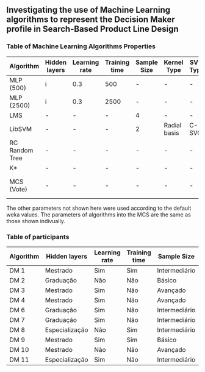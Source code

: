 ## Investigating the use of Machine Learning algorithms to represent the Decision Maker profile in Search-Based Product Line Design

### Table of Machine Learning Algorithms Properties

| Algorithm  | Hidden layers | Learning rate | Training time | Sample Size | Kernel Type | SVM Type | Iterations | Global Bend | Combination Rule | Classifiers |
|---|---|---|---|---|---|---|---|---|---|---|
| MLP (500) | i | 0.3 | 500 | - | - | - | - | - | - | - | - |
| MLP (2500) | i | 0.3 | 2500 | - | - | - | - | - | - | - |
| LMS | - | - | - | 4 | - | - | - | - | - | - | - | - | - |
| LibSVM | - | - | - | 2 | Radial basis | C-SVC |  - | - | - | - |
| RC Random Tree | - | - | - | - | - | - | 100 | - | - | - |
| K* | - | - | - | - | - | - | - | 20 | - | - |
| MCS (Vote) | - | - | - | - | - | - | - | - | Average of Probabilities | LibSVM + KStar + RC RandomTree

The other parameters not shown here were used according to the default weka values. The parameters of algorithms into the MCS are the same as those shown indivually.


### Table of participants

| Algorithm  | Hidden layers | Learning rate | Training time | Sample Size | Kernel Type | SVM Type | Iterations | Global Bend | Combination Rule | Classifiers |
|---|---|---|---|---|---|---|---|---|---|---|
| DM 1 | Mestrado | Sim | Sim | Intermediário | Intermediário |
| DM 2 | Graduação | Não | Não | Básico | Básico |
| DM 3 | Mestrado | Sim | Não | Avançado | Avançado |
| DM 4 | Mestrado | Sim | Não | Avançado | Avançado |
| DM 6 | Graduação | Sim | Não | Intermediário | Intermediário |
| DM 7 | Graduação | Sim | Não | Intermediário | Intermediário |
| DM 8 | Especialização | Não | Sim | Intermediário | Intermediário |
| DM 9 | Mestrado | Sim | Sim | Básico | Básico |
| DM 10 | Mestrado | Não | Não | Avançado | Intermediário |
| DM 11 | Especialização | Sim | Não | Intermediário | Intermediário |


